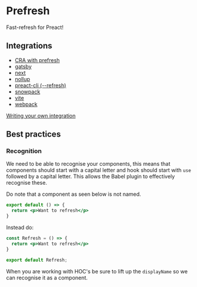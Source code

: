 # Prefresh

Fast-refresh for Preact!

## Integrations

- [CRA with prefresh](https://github.com/jeremy-coleman/prefresh-cra)
- [gatsby](https://www.gatsbyjs.org/packages/gatsby-plugin-preact/)
- [next](https://github.com/JoviDeCroock/prefresh/tree/main/packages/next)
- [nollup](https://github.com/JoviDeCroock/prefresh/tree/main/packages/nollup)
- [preact-cli (--refresh)](https://github.com/preactjs/preact-cli#preact-watch)
- [snowpack](https://github.com/JoviDeCroock/prefresh/tree/main/packages/snowpack)
- [vite](https://github.com/JoviDeCroock/prefresh/tree/main/packages/vite)
- [webpack](https://github.com/JoviDeCroock/prefresh/tree/main/packages/webpack)

[Writing your own integration](https://dev.to/jovidecroock/prefresh-fast-refresh-for-preact-26kg)

## Best practices

### Recognition

We need to be able to recognise your components, this means that components should
start with a capital letter and hook should start with `use` followed by a capital letter.
This allows the Babel plugin to effectively recognise these.

Do note that a component as seen below is not named.

```jsx
export default () => {
  return <p>Want to refresh</p>
}
```

Instead do:

```jsx
const Refresh = () => {
  return <p>Want to refresh</p>
}

export default Refresh;
```

When you are working with HOC's be sure to lift up the `displayName` so we can
recognise it as a component.

